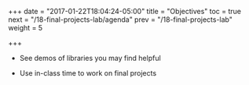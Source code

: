 +++
date = "2017-01-22T18:04:24-05:00"
title = "Objectives"
toc = true
next = "/18-final-projects-lab/agenda"
prev = "/18-final-projects-lab"
weight = 5

+++

- See demos of libraries you may find helpful

- Use in-class time to work on final projects

